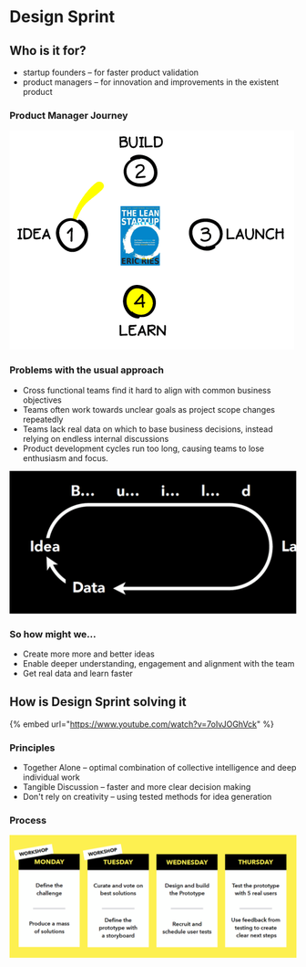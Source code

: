 # Design Sprint

## Who is it for?

* startup founders – for faster product validation
* product managers – for innovation and improvements in the existent product

### Product Manager Journey

![](../.gitbook/assets/1_on4f6ypmj4gpq95vvyvfrw.gif)

### Problems with the usual approach

* Cross functional teams find it hard to align with common business objectives
* Teams often work towards unclear goals as project scope changes repeatedly
* Teams lack real data on which to base business decisions, instead relying on endless internal discussions
* Product development cycles run too long, causing teams to lose enthusiasm and focus.

![](../.gitbook/assets/image%20%2837%29.png)

### So how might we...

* Create more more and better ideas
* Enable deeper understanding, engagement and alignment with the team
* Get real data and learn faster

## How is Design Sprint solving it

{% embed url="https://www.youtube.com/watch?v=7oIvJOGhVck" %}

### Principles

* Together Alone – optimal combination of collective intelligence and deep individual work
* Tangible Discussion – faster and more clear decision making
* Don't rely on creativity – using tested methods for idea generation

### Process

![](../.gitbook/assets/image%20%2822%29.png)

